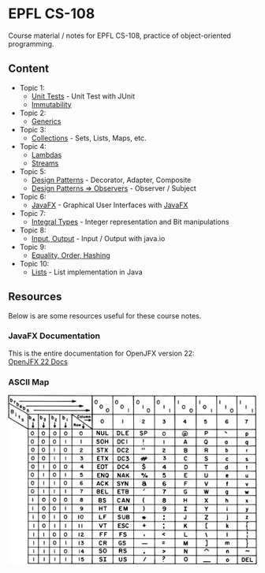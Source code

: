 # EPFL CS-108

Course material / notes for EPFL CS-108, practice of object-oriented programming.

## Content
- Topic 1: 
  - [Unit Tests](/src/T_01_UnitTests) - Unit Test with JUnit
  - [Immutability](/src/T_01_Immutability)
- Topic 2:
  - [Generics](/src/T_02_Generics)
- Topic 3:
  - [Collections](/src/T_03_Collections) - Sets, Lists, Maps, etc.
- Topic 4:
  - [Lambdas](/src/T_04_Lambdas)
  - [Streams](/src/T_04_Streams)
- Topic 5:
  - [Design Patterns](/src/T_05_DesignPatterns) - Decorator, Adapter, Composite
  - [Design Patterns ⇒ Observers](/src/T_05_DesignPatterns/Observers) - Observer / Subject
- Topic 6:
  - [JavaFX](/src/T_06_JavaFX) - Graphical User Interfaces with [JavaFX](https://gluonhq.com/products/javafx/)
- Topic 7:
  - [Integral Types](/src/T_07_IntegralTypes) - Integer representation and Bit manipulations
- Topic 8:
  - [Input, Output](/src/T_08_InputOutput) - Input / Output with java.io
- Topic 9:
  - [Equality, Order, Hashing](/src/T_09_EqualityOrderHash)
- Topic 10:
  - [Lists](/src/T_10_ListImplementation) - List implementation in Java


## Resources
Below is are some resources useful for these course notes.

### JavaFX Documentation
This is the entire documentation for OpenJFX version 22:  
[OpenJFX 22 Docs](https://openjfx.io/javadoc/22/index.html)

### ASCII Map
![ascii map](./1583px-USASCII_code_chart.png)